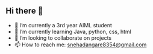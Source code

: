 ## Hi there 👋

- 🔭 I’m currently a 3rd year AIML student
- 🌱 I’m currently learning Java, python, css, html  
- 👯 I’m looking to collaborate on projects
- 📫 How to reach me: snehadangare8354@gmail.com

<!--
**Snehadangare31/Snehadangare31** is a ✨ _special_ ✨ repository because its `README.md` (this file) appears on your GitHub profile.

Here are some ideas to get you started:

- 🔭 I’m currently a 3rd year AIML student...
- 🌱 I’m currently learning Java, python, css, html  ...
- 👯 I’m looking to collaborate on projects ...
- 🤔 I’m looking for help with ...
- 💬 Ask me about ...
- 📫 How to reach me: snehadangare8354@gmail.com
                    
- 😄 Pronouns: ...
- ⚡ Fun fact: ...
-->
